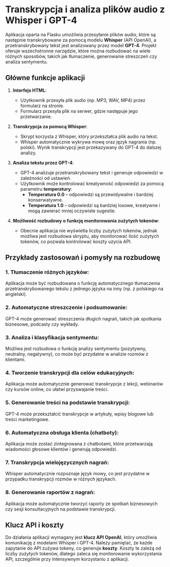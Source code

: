 # Transkrypcja i analiza plików audio z Whisper i GPT-4

Aplikacja oparta na Flasku umożliwia przesyłanie plików audio, które są następnie transkrybowane za pomocą modelu **Whisper** (API OpenAI), a przetranskrybowany tekst jest analizowany przez model **GPT-4**. Projekt oferuje wszechstronne narzędzie, które można rozbudować na wiele różnych sposobów, takich jak tłumaczenie, generowanie streszczeń czy analiza sentymentu.

## Główne funkcje aplikacji

1. **Interfejs HTML**:
   - Użytkownik przesyła plik audio (np. MP3, WAV, MP4) przez formularz na stronie.
   - Formularz przesyła plik na serwer, gdzie następuje jego przetwarzanie.

2. **Transkrypcja za pomocą Whisper**:
   - Skrypt korzysta z Whisper, który przekształca plik audio na tekst.
   - Whisper automatycznie wykrywa mowę oraz język nagrania (np. polski). Wynik transkrypcji jest przekazywany do GPT-4 do dalszej analizy.

3. **Analiza tekstu przez GPT-4**:
   - GPT-4 analizuje przetranskrybowany tekst i generuje odpowiedzi w zależności od ustawień. 
   - Użytkownik może kontrolować kreatywność odpowiedzi za pomocą parametru **temperatury**:
     - **Temperatura 0.0** – odpowiedzi są przewidywalne i bardziej konserwatywne.
     - **Temperatura 1.0** – odpowiedzi są bardziej losowe, kreatywne i mogą zawierać mniej oczywiste sugestie.

4. **Możliwość rozbudowy o funkcję monitorowania zużytych tokenów**:
   - Obecnie aplikacja nie wyświetla liczby zużytych tokenów, jednak możliwa jest rozbudowa skryptu, aby monitorować ilość zużytych tokenów, co pozwala kontrolować koszty użycia API.

## Przykłady zastosowań i pomysły na rozbudowę

### 1. **Tłumaczenie różnych języków**:
   Aplikacja może być rozbudowana o funkcję automatycznego tłumaczenia przetranskrybowanego tekstu z jednego języka na inny (np. z polskiego na angielski).

### 2. **Automatyczne streszczenie i podsumowanie**:
   GPT-4 może generować streszczenia długich nagrań, takich jak spotkania biznesowe, podcasty czy wykłady.

### 3. **Analiza i klasyfikacja sentymentu**:
   Możliwa jest rozbudowa o funkcję analizy sentymentu (pozytywny, neutralny, negatywny), co może być przydatne w analizie rozmów z klientami.

### 4. **Tworzenie transkrypcji dla celów edukacyjnych**:
   Aplikacja może automatycznie generować transkrypcje z lekcji, webinarów czy kursów online, co ułatwi przyswajanie treści.

### 5. **Generowanie treści na podstawie transkrypcji**:
   GPT-4 może przekształcić transkrypcje w artykuły, wpisy blogowe lub treści marketingowe.

### 6. **Automatyczna obsługa klienta (chatboty)**:
   Aplikacja może zostać zintegrowana z chatbotami, które przetwarzają wiadomości głosowe klientów i generują odpowiedzi.

### 7. **Transkrypcja wielojęzycznych nagrań**:
   Whisper automatycznie rozpoznaje język mowy, co jest przydatne w przypadku transkrypcji rozmów w różnych językach.

### 8. **Generowanie raportów z nagrań**:
   Aplikacja może automatycznie tworzyć raporty ze spotkań biznesowych czy sesji konsultacyjnych na podstawie transkrypcji.

## Klucz API i koszty

Do działania aplikacji wymagany jest **klucz API OpenAI**, który umożliwia komunikację z modelami Whisper i GPT-4. Należy pamiętać, że każde zapytanie do API zużywa tokeny, co generuje **koszty**. Koszty te zależą od liczby zużytych tokenów, dlatego zaleca się monitorowanie wykorzystania API, szczególnie przy intensywnym korzystaniu z aplikacji.